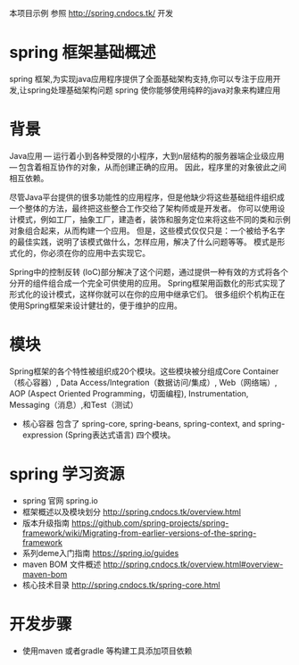 本项目示例 参照 http://spring.cndocs.tk/ 开发
# spring 框架基础概述 
spring 框架,为实现java应用程序提供了全面基础架构支持,你可以专注于应用开发,让spring处理基础架构问题
spring 使你能够使用纯粹的java对象来构建应用

# 背景
Java应用 — 运行着小到各种受限的小程序，大到n层结构的服务器端企业级应用 — 包含着相互协作的对象，从而创建正确的应用。 因此，程序里的对象彼此之间相互依赖。

尽管Java平台提供的很多功能性的应用程序，但是他缺少将这些基础组件组织成一个整体的方法，最终把这些整合工作交给了架构师或是开发者。 你可以使用设计模式，例如工厂，抽象工厂，建造者，装饰和服务定位来将这些不同的类和示例对象组合起来，从而构建一个应用。 但是，这些模式仅仅只是：一个被给予名字的最佳实践，说明了该模式做什么，怎样应用，解决了什么问题等等。 模式是形式化的，你必须在你的应用中去实现它。

Spring中的控制反转 (IoC)部分解决了这个问题，通过提供一种有效的方式将各个分开的组件组合成一个完全可供使用的应用。 Spring框架用函数化的形式实现了形式化的设计模式，这样你就可以在你的应用中继承它们。 很多组织个机构正在使用Spring框架来设计健壮的，便于维护的应用。

# 模块
Spring框架的各个特性被组织成20个模块。这些模块被分组成Core Container（核心容器）, Data Access/Integration（数据访问/集成）, Web（网络端）, AOP (Aspect Oriented Programming，切面编程), Instrumentation, Messaging（消息）,和Test（测试）
* 核心容器 包含了 spring-core, spring-beans, spring-context, and spring-expression (Spring表达式语言) 四个模块。

# spring 学习资源
* spring 官网  spring.io 
* 框架概述以及模块划分 http://spring.cndocs.tk/overview.html 
* 版本升级指南 https://github.com/spring-projects/spring-framework/wiki/Migrating-from-earlier-versions-of-the-spring-framework
* 系列deme入门指南 https://spring.io/guides
* maven BOM 文件概述 http://spring.cndocs.tk/overview.html#overview-maven-bom
* 核心技术目录 http://spring.cndocs.tk/spring-core.html
 

# 开发步骤
* 使用maven 或者gradle 等构建工具添加项目依赖

